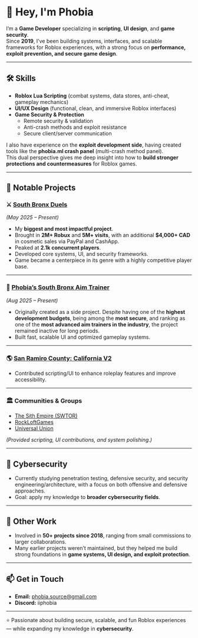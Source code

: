 # 👋 Hey, I'm Phobia

I’m a **Game Developer** specializing in **scripting**, **UI design**, and **game security**.  
Since **2019**, I’ve been building systems, interfaces, and scalable frameworks for Roblox experiences, with a strong focus on **performance, exploit prevention, and secure game design**.  

---

## 🛠️ Skills
- **Roblox Lua Scripting** (combat systems, data stores, anti-cheat, gameplay mechanics)  
- **UI/UX Design** (functional, clean, and immersive Roblox interfaces)  
- **Game Security & Protection**
  - Remote security & validation  
  - Anti-crash methods and exploit resistance  
  - Secure client/server communication  

I also have experience on the **exploit development side**, having created tools like the **phobia.ml crash panel** (multi-crash method panel).  
This dual perspective gives me deep insight into how to **build stronger protections and countermeasures** for Roblox games.

---

## 🚀 Notable Projects

### ⚔️ [South Bronx Duels](https://www.roblox.com/games/131723649852317/BACK-South-Bronx-Duels)  
*(May 2025 – Present)*  
- My **biggest and most impactful project**.
- Brought in **2M+ Robux** and **5M+ visits**, with an additional **$4,000+ CAD** in cosmetic sales via PayPal and CashApp. 
- Peaked at **2.1k concurrent players**. 
- Developed core systems, UI, and security frameworks.
- Game became a centerpiece in its genre with a highly competitive player base.

---

### 🎯 [Phobia’s South Bronx Aim Trainer](https://www.roblox.com/games/109213462978206/NEW-Phobias-South-Bronx-Aim-Trainer)  
*(Aug 2025 – Present)*  
- Originally created as a side project. Despite having one of the **highest development budgets**, being among the **most secure**, and ranking as one of the **most advanced aim trainers in the industry**, the project remained inactive for long periods.  
- Built fast, scalable UI and optimized gameplay systems.  

---

### 🌎 [San Ramiro County: California V2](https://www.roblox.com/games/9292081874/LIVE-SRC-San-Ramiro-County-California-V2)  
- Contributed scripting/UI to enhance roleplay features and improve accessibility.  

---

### 🏛️ Communities & Groups
- [The Sith Empire (SWTOR)](https://www.roblox.com/communities/4207111/The-Sith-Empire-SWTOR#!/about)  
- [RockLoftGames](https://www.roblox.com/communities/7836491/RockLoftGames#!/about)  
- [Universal Union](https://www.roblox.com/communities/9273457/Universal-Union#!/about)  

*(Provided scripting, UI contributions, and system polishing.)*

---

## 🔐 Cybersecurity
- Currently studying penetration testing, defensive security, and security engineering/architecture, with a focus on both offensive and defensive approaches.
- Goal: apply my knowledge to **broader cybersecurity fields**.  

---

## 📂 Other Work
- Involved in **50+ projects since 2018**, ranging from small commissions to larger collaborations.  
- Many earlier projects weren’t maintained, but they helped me build strong foundations in **game systems, UI design, and exploit protection**.

---

## 📫 Get in Touch
- **Email:** phobia.source@gmail.com
- **Discord:** iiphobia

---
⭐ Passionate about building secure, scalable, and fun Roblox experiences — while expanding my knowledge in **cybersecurity**.
